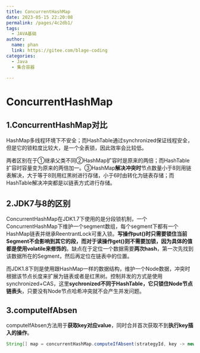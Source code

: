 ```yaml
---
title: ConcurrentHashMap
date: 2023-05-15 22:20:08
permalink: /pages/4c2db1/
tags: 
  - JAVA基础
author: 
  name: phan
  link: https://gitee.com/blage-coding
categories: 
  - Java
  - 集合容器

---
```

# ConcurrentHashMap

## 1.ConcurrentHashMap对比

HashMap多线程环境下不安全；而HashTable通过synchronized保证线程安全，但是它的锁粒度比较大，是一个全表锁，因此效率会比较低。

两者区别在于①继承父类不同②HashMap扩容时是原来的两倍；而HashTable扩容时容量变为原来的两倍加一。③HashMap**解决冲突时**节点数量小于8则用链表解决，大于等于8则用红黑树进行存储，小于6时由转化为链表存储；而HashTable解决冲突都是以链表方式进行存储。

## 2.JDK7与8的区别

ConcurrentHashMap在JDK1.7下使用的是分段锁机制，一个ConcurrentHashMap下维护一个segment数组，每个segment下都有一个HashMap链表并继承ReentrantLock可重入锁。**写操作put()时只需要锁住当前Segment不会影响到其它的段，而对于读操作get()则不需要加锁，因为具体的值都是使用volatile来修饰的**。缺点在于定位一个数据需要**两次hash**，第一次先找到该数据所在的Segment，然后再定位在链表中的位置。

而JDK1.8下则是使用跟HashMap一样的数据结构，维护一个Node数据，冲突时根据该节点长度来扩展为链表或者是红黑树。控制并发的方式是使用synchronized+CAS，这里**sychronized不同于HashTable，它只锁住Node节点链表头**，只要没有Node节点哈希冲突就不会产生并发问题。

## 3.computeIfAbsen

computeIfAbsen方法用于**获取key对应value**，同时合并首次获取不到**执行key插入的操作**。

```java
String[] map = concurrentHashMap.computeIfAbsent(strategyId, key -> new String[RATE_TUPLE_LENGTH]);
```
